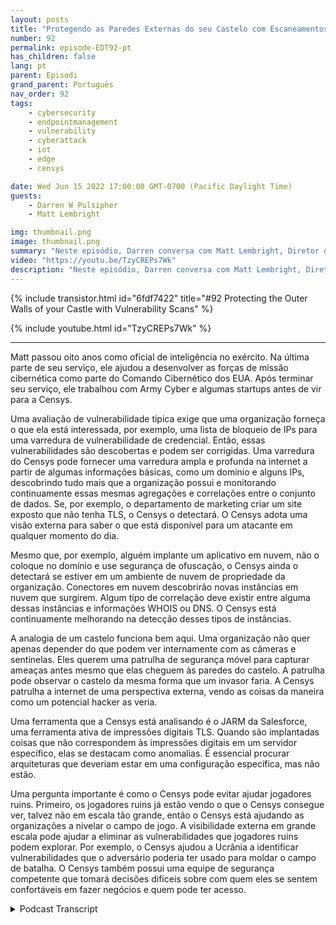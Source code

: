 ```yaml
---
layout: posts
title: "Protegendo as Paredes Externas do seu Castelo com Escaneamentos de Vulnerabilidade."
number: 92
permalink: episode-EDT92-pt
has_children: false
lang: pt
parent: Episodi
grand_parent: Português
nav_order: 92
tags:
    - cybersecurity
    - endpointmanagement
    - vulnerability
    - cyberattack
    - iot
    - edge
    - censys

date: Wed Jun 15 2022 17:00:00 GMT-0700 (Pacific Daylight Time)
guests:
    - Darren W Pulsipher
    - Matt Lembright

img: thumbnail.png
image: thumbnail.png
summary: "Neste episódio, Darren conversa com Matt Lembright, Diretor de Aplicações Federais da Censys, sobre como a Censys avalia a superfície de ataque de dispositivos conectados à internet, permitindo que organizações eliminem vulnerabilidades."
video: "https://youtu.be/TzyCREPs7Wk"
description: "Neste episódio, Darren conversa com Matt Lembright, Diretor de Aplicações Federais da Censys, sobre como a Censys avalia a superfície de ataque de dispositivos conectados à internet, permitindo que organizações eliminem vulnerabilidades."
---
```


<div>
{% include transistor.html id="6fdf7422" title="#92 Protecting the Outer Walls of your Castle with Vulnerability Scans" %}

{% include youtube.html id="TzyCREPs7Wk" %}
</div>

---

Matt passou oito anos como oficial de inteligência no exército. Na última parte de seu serviço, ele ajudou a desenvolver as forças de missão cibernética como parte do Comando Cibernético dos EUA. Após terminar seu serviço, ele trabalhou com Army Cyber e algumas startups antes de vir para a Censys.

Uma avaliação de vulnerabilidade típica exige que uma organização forneça o que ela está interessada, por exemplo, uma lista de bloqueio de IPs para uma varredura de vulnerabilidade de credencial. Então, essas vulnerabilidades são descobertas e podem ser corrigidas. Uma varredura do Censys pode fornecer uma varredura ampla e profunda na internet a partir de algumas informações básicas, como um domínio e alguns IPs, descobrindo tudo mais que a organização possui e monitorando continuamente essas mesmas agregações e correlações entre o conjunto de dados. Se, por exemplo, o departamento de marketing criar um site exposto que não tenha TLS, o Censys o detectará. O Censys adota uma visão externa para saber o que está disponível para um atacante em qualquer momento do dia.

Mesmo que, por exemplo, alguém implante um aplicativo em nuvem, não o coloque no domínio e use segurança de ofuscação, o Censys ainda o detectará se estiver em um ambiente de nuvem de propriedade da organização. Conectores em nuvem descobrirão novas instâncias em nuvem que surgirem. Algum tipo de correlação deve existir entre alguma dessas instâncias e informações WHOIS ou DNS. O Censys está continuamente melhorando na detecção desses tipos de instâncias.

A analogia de um castelo funciona bem aqui. Uma organização não quer apenas depender do que podem ver internamente com as câmeras e sentinelas. Eles querem uma patrulha de segurança móvel para capturar ameaças antes mesmo que elas cheguem às paredes do castelo. A patrulha pode observar o castelo da mesma forma que um invasor faria. A Censys patrulha a internet de uma perspectiva externa, vendo as coisas da maneira como um potencial hacker as veria.

Uma ferramenta que a Censys está analisando é o JARM da Salesforce, uma ferramenta ativa de impressões digitais TLS. Quando são implantadas coisas que não correspondem às impressões digitais em um servidor específico, elas se destacam como anomalias. É essencial procurar arquiteturas que deveriam estar em uma configuração específica, mas não estão.

Uma pergunta importante é como o Censys pode evitar ajudar jogadores ruins. Primeiro, os jogadores ruins já estão vendo o que o Censys consegue ver, talvez não em escala tão grande, então o Censys está ajudando as organizações a nivelar o campo de jogo. A visibilidade externa em grande escala pode ajudar a eliminar as vulnerabilidades que jogadores ruins podem explorar. Por exemplo, o Censys ajudou a Ucrânia a identificar vulnerabilidades que o adversário poderia ter usado para moldar o campo de batalha. O Censys também possui uma equipe de segurança competente que tomará decisões difíceis sobre com quem eles se sentem confortáveis em fazer negócios e quem pode ter acesso.



<details>
<summary> Podcast Transcript </summary>

<p></p>

</details>
